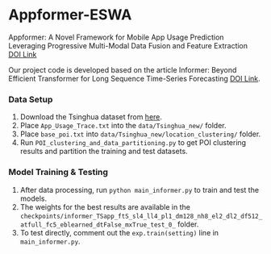 # Appformer-ESWA

Appformer: A Novel Framework for Mobile App Usage Prediction Leveraging Progressive Multi-Modal Data Fusion and Feature Extraction  
[DOI Link](https://doi.org/10.1016/j.eswa.2024.125903)

Our project code is developed based on the article Informer: Beyond Efficient Transformer for Long Sequence Time-Series Forecasting
[DOI Link](https://doi.org/10.1609/aaai.v35i12.17325).

### Data Setup
1. Download the Tsinghua dataset from [here](https://fi.ee.tsinghua.edu.cn/appusage/).
2. Place `App_Usage_Trace.txt` into the `data/Tsinghua_new/` folder.
3. Place `base_poi.txt` into `data/Tsinghua_new/location_clustering/` folder.
4. Run `POI_clustering_and_data_partitioning.py` to get POI clustering results and partition the training and test datasets.

### Model Training & Testing
1. After data processing, run `python main_informer.py` to train and test the models.
2. The weights for the best results are available in the `checkpoints/informer_TSapp_ftS_sl4_ll4_pl1_dm128_nh8_el2_dl2_df512_atfull_fc5_eblearned_dtFalse_mxTrue_test_0_` folder.
3. To test directly, comment out the `exp.train(setting)` line in `main_informer.py`.
